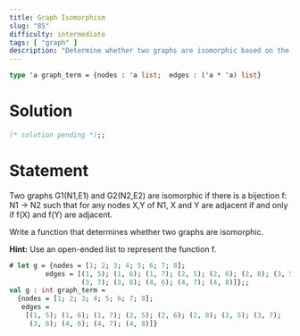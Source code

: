 ```yaml
---
title: Graph Isomorphism
slug: "85"
difficulty: intermediate
tags: [ "graph" ]
description: "Determine whether two graphs are isomorphic based on the given definition and hint."
---
```


```ocaml
type 'a graph_term = {nodes : 'a list;  edges : ('a * 'a) list}
```

# Solution

```ocaml
(* solution pending *);;
```

# Statement

Two graphs G1(N1,E1) and G2(N2,E2) are isomorphic if there is a
bijection f: N1 → N2 such that for any nodes X,Y of N1, X and Y are
adjacent if and only if f(X) and f(Y) are adjacent.

Write a function that determines whether two graphs are isomorphic.

**Hint:** Use an open-ended list to represent the function f.

```ocaml
# let g = {nodes = [1; 2; 3; 4; 5; 6; 7; 8];
         edges = [(1, 5); (1, 6); (1, 7); (2, 5); (2, 6); (2, 8); (3, 5);
                  (3, 7); (3, 8); (4, 6); (4, 7); (4, 8)]};;
val g : int graph_term =
  {nodes = [1; 2; 3; 4; 5; 6; 7; 8];
   edges =
    [(1, 5); (1, 6); (1, 7); (2, 5); (2, 6); (2, 8); (3, 5); (3, 7);
     (3, 8); (4, 6); (4, 7); (4, 8)]}
```
